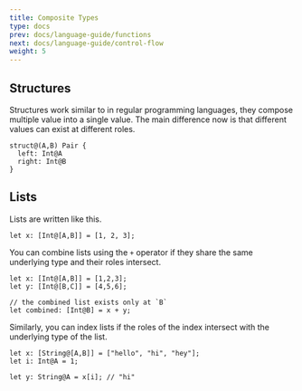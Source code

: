 ```yaml
---
title: Composite Types
type: docs
prev: docs/language-guide/functions
next: docs/language-guide/control-flow
weight: 5
---
```


## Structures

Structures work similar to in regular programming languages, they compose multiple value into a single value.
The main difference now is that different values can exist at different roles.

```tempo
struct@(A,B) Pair {
  left: Int@A
  right: Int@B
}
```

## Lists

Lists are written like this.

```tempo
let x: [Int@[A,B]] = [1, 2, 3];
```

You can combine lists using the `+` operator if they share the same underlying type and their roles intersect.

```tempo
let x: [Int@[A,B]] = [1,2,3];
let y: [Int@[B,C]] = [4,5,6];

// the combined list exists only at `B`
let combined: [Int@B] = x + y;
```

Similarly, you can index lists if the roles of the index intersect with the underlying type of the list.

```tempo
let x: [String@[A,B]] = ["hello", "hi", "hey"];
let i: Int@A = 1;

let y: String@A = x[i]; // "hi"
```
